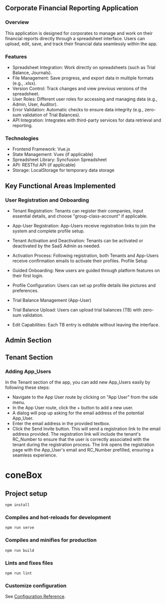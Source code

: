 ## Corporate Financial Reporting Application

### Overview
This application is designed for corporates to manage and work on their financial reports directly through a spreadsheet interface. Users can upload, edit, save, and track their financial data seamlessly within the app.

### Features
- Spreadsheet Integration: Work directly on spreadsheets (such as Trial Balance, Journals).
- File Management: Save progress, and export data in multiple formats (e.g., .xlsx).
- Version Control: Track changes and view previous versions of the spreadsheet.
- User Roles: Different user roles for accessing and managing data (e.g., Admin, User, Auditor).
- Error Validation: Automatic checks to ensure data integrity (e.g., zero-sum validation of Trial Balances).
- API Integration: Integrates with third-party services for data retrieval and reporting.

### Technologies
- Frontend Framework: Vue.js
- State Management: Vuex (if applicable)
- Spreadsheet Library: Syncfusion Spreadsheet
- API: RESTful API (if applicable)
- Storage: LocalStorage for temporary data storage

## Key Functional Areas Implemented
### User Registration and Onboarding

- Tenant Registration: Tenants can register their companies, input essential details, and choose "group-class-account" if applicable.
- App-User Registration: App-Users receive registration links to join the system and complete profile setup.
- Tenant Activation and Deactivation: Tenants can be activated or deactivated by the SaaS Admin as needed.
- Activation Process: Following registration, both Tenants and App-Users receive confirmation emails to activate their profiles.
Profile Setup

- Guided Onboarding: New users are guided through platform features on their first login.
- Profile Configuration: Users can set up profile details like pictures and preferences.
- Trial Balance Management (App-User)

- Trial Balance Upload: Users can upload trial balances (TB) with zero-sum validation.
- Edit Capabilities: Each TB entry is editable without leaving the interface.

## Admin Section


## Tenant Section
### Adding App_Users
In the Tenant section of the app, you can add new App_Users easily by following these steps:

+ Navigate to the App User route by clicking on "App User" from the side menu.
+ In the App User route, click the + button to add a new user.
+ A dialog will pop up asking for the email address of the potential App_User.
+ Enter the email address in the provided textbox.
+ Click the Send Invite button. This will send a registration link to the email address provided.
The registration link will include the tenant's RC_Number to ensure that the user is correctly associated with the tenant during the registration process. The link opens the registration page with the App_User's email and RC_Number prefilled, ensuring a seamless experience.

# coneBox

## Project setup
```
npm install
```

### Compiles and hot-reloads for development
```
npm run serve
```

### Compiles and minifies for production
```
npm run build
```

### Lints and fixes files
```
npm run lint
```

### Customize configuration
See [Configuration Reference](https://cli.vuejs.org/config/).

